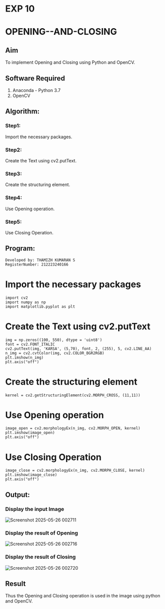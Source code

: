 # EXP 10
# OPENING--AND-CLOSING
## Aim
To implement Opening and Closing using Python and OpenCV.

## Software Required
1. Anaconda - Python 3.7
2. OpenCV
## Algorithm:
### Step1:
Import the necessary packages.

### Step2:
Create the Text using cv2.putText.

### Step3:
Create the structuring element.

### Step4:
Use Opening operation.

### Step5:
Use Closing Operation. 
## Program:
```
Developed by: THAMIZH KUMARAN S
RegisterNumber: 212223240166
```
# Import the necessary packages
```
import cv2
import numpy as np
import matplotlib.pyplot as plt
```
# Create the Text using cv2.putText
```
img = np.zeros((100, 550), dtype = 'uint8')
font = cv2.FONT_ITALIC
cv2.putText(img, 'KARSA', (5,70), font, 2, (255), 5, cv2.LINE_AA)
n_img = cv2.cvtColor(img, cv2.COLOR_BGR2RGB)
plt.imshow(n_img)
plt.axis("off")
```
# Create the structuring element
```
kernel = cv2.getStructuringElement(cv2.MORPH_CROSS, (11,11))
```
# Use Opening operation
```
image_open = cv2.morphologyEx(n_img, cv2.MORPH_OPEN, kernel)
plt.imshow(image_open)
plt.axis("off")
```
# Use Closing Operation
```
image_close = cv2.morphologyEx(n_img, cv2.MORPH_CLOSE, kernel)
plt.imshow(image_close)
plt.axis("off")
```
## Output:

### Display the input Image

![Screenshot 2025-05-26 002711](https://github.com/user-attachments/assets/d16dd1cb-5886-4a23-aa25-f79aa7577a12)






### Display the result of Opening


![Screenshot 2025-05-26 002716](https://github.com/user-attachments/assets/a1d7f486-36f2-440b-9afd-901d9a8096f3)



### Display the result of Closing


![Screenshot 2025-05-26 002720](https://github.com/user-attachments/assets/2b058e51-b44f-4097-b931-a775644d9741)



## Result
Thus the Opening and Closing operation is used in the image using python and OpenCV.
